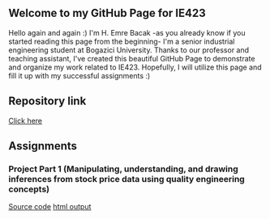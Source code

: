 ## Welcome to my GitHub Page for IE423

Hello again and again :) I'm H. Emre Bacak -as you already know if you started reading this page from the beginning-
I'm a senior industrial engineering student at Bogazici University. Thanks to our professor and teaching assistant, I've created this beautiful GitHub Page to demonstrate and organize my work related to IE423. Hopefully, I will utilize this page and fill it up with my successful assignments :)

## Repository link
[Click here](https://github.com/BU-IE-423/fall-23-hemrebacak)
## Assignments
### Project Part 1 (Manipulating, understanding, and drawing inferences from stock price data using quality engineering concepts)

[Source code](code.ipynb)
[html output](code.html)
